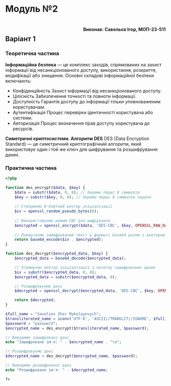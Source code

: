 # Модуль №2
<h4 style="float:right;">Виконав: Савельєв Ігор, МОП-23-511</h4></br>

## Варіант 1
### Теоретична частина

**Інформаційна безпека** — це комплекс заходів, спрямованих на захист інформації від несанкціонованого доступу, використання, розкриття, модифікації або знищення. Основні складові інформаційної безпеки включають:

- Конфіденційність
Захист інформації від несанкціонованого доступу.
- Цілісність
Забезпечення точності та повноти інформації.
- Доступність
Гарантія доступу до інформації тільки уповноваженим користувачам.
- Аутентифікація
Процес перевірки ідентичності користувача або системи.
- Авторизація
Процес визначення прав доступу користувача до ресурсів.

**Симетричні криптосистеми. Алгоритм DES**
DES (Data Encryption Standard) — це симетричний криптографічний алгоритм, який використовує один і той же ключ для шифрування та розшифрування даних.

### Практична частина
```php
<?php

function des_encrypt($data, $key) {
    $data = substr($data, 0, 8); // беремо перші 8 символів
    $key = substr($key, 0, 8); // беремо перші 8 символів пароля
    
    // Створюємо 8-байтний вектор ініціалізації
    $iv = openssl_random_pseudo_bytes(8);
    
    // Використовуємо режим CBC для шифрування
    $encrypted = openssl_encrypt($data, 'DES-CBC', $key, OPENSSL_RAW_DATA, $iv);
    
    // Повертаємо зашифрований текст у форматі base64 разом з вектором ініціалізації
    return base64_encode($iv . $encrypted);
}

function des_decrypt($encrypted_data, $key) {
    $encrypted_data = base64_decode($encrypted_data);

    // Отримуємо вектор ініціалізації з початку зашифрованих даних
    $iv = substr($encrypted_data, 0, 8);
    $encrypted_data = substr($encrypted_data, 8);

    // Розшифровуємо дані
    $decrypted = openssl_decrypt($encrypted_data, 'DES-CBC', $key, OPENSSL_RAW_DATA, $iv);

    return $decrypted;
}

$full_name = "Saveliev Ihor Mykolayovych";
$transliterated_name = iconv('UTF-8', 'ASCII//TRANSLIT//IGNORE', $full_name);
$password = "password";
$encrypted_name = des_encrypt($transliterated_name, $password);

// Виводимо зашифровані дані
echo "Зашифроване ім'я: " . $encrypted_name . "\n";

// Розшифровуємо дані
$decrypted_name = des_decrypt($encrypted_name, $password);

// Виводимо розшифровані дані
echo "Розшифроване ім'я: " . $decrypted_name;

?>
```